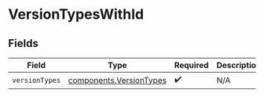 # VersionTypesWithId


## Fields

| Field                                                              | Type                                                               | Required                                                           | Description                                                        |
| ------------------------------------------------------------------ | ------------------------------------------------------------------ | ------------------------------------------------------------------ | ------------------------------------------------------------------ |
| `versionTypes`                                                     | [components.VersionTypes](../../models/components/versiontypes.md) | :heavy_check_mark:                                                 | N/A                                                                |